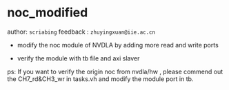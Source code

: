 # noc_modified 
author: `scriabing` 
feedback : `zhuyingxuan@iie.ac.cn`

* modify the noc module of NVDLA by adding  more read and write ports

* verify the module with tb file and axi slaver


ps:
If you want to verify the origin noc from nvdla/hw , please commend out the CH7_rd&CH3_wr in tasks.vh  and modify the module port in tb.
